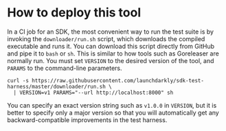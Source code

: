 # How to deploy this tool

In a CI job for an SDK, the most convenient way to run the test suite is by invoking the `downloader/run.sh` script, which downloads the compiled executable and runs it. You can download this script directly from GitHub and pipe it to `bash` or `sh`. This is similar to how tools such as Goreleaser are normally run. You must set `VERSION` to the desired version of the tool, and `PARAMS` to the command-line parameters.

```shell
curl -s https://raw.githubusercontent.com/launchdarkly/sdk-test-harness/master/downloader/run.sh \
  | VERSION=v1 PARAMS="--url http://localhost:8000" sh
```

You can specify an exact version string such as `v1.0.0` in `VERSION`, but it is better to specify only a major version so that you will automatically get any backward-compatible improvements in the test harness.
